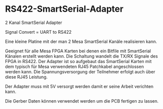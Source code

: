 # RS422-SmartSerial-Adapter
2 Kanal SmartSerial Adapter

Signal Convert = UART to RS422 

Eine kleine Platine mit der man 2 Mesa SmartSerial Kanäle realisieren kann.

Geeignet für alle Mesa FPGA Karten bei denen ein Bitfile mit SmartSerial Känalen erstellt werden kann.
Die Schaltung wandelt die TX/RX Signale des FPGA in RS422.
Der Adapter ist so aufgebaut das SmartSerial Karten mit dem typisch für Mesa verwendeten RJ45 Patchkabel angeschlossen werden kann.
Die Spannungsversorgung der Teilnehmer erfolgt auch über diese RJ45 Leistung.

Der Adapter muss mit 5V versorgt werden damit er seine Arbeit verichten kann.

Die Gerber Daten können verwendet werden um die PCB fertigen zu lassen.

